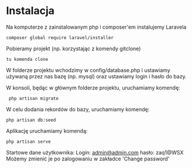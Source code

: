 # Instalacja

Na komputerze z zainstalowanym php i composer'em instalujemy Laravela
    
    composer global require laravel/installer

Pobieramy projekt (np. korzystając z komendy gitclone)

    tu komenda clone

W folderze projektu wchodzimy w config/database.php i ustawiamy używaną przez nas bazę (np. mysql) oraz ustawiamy login i hasło do bazy.

W konsoli, będąc w głównym folderze projektu, uruchamiamy komendę:

     php artisan migrate

W celu dodania rekordów do bazy, uruchamiamy komendę:

    php artisan db:seed


Aplikację uruchamiamy komendą:

    php artisan serve

Startowe dane użytkownika:
Login: admin@admin.com
hasło: zaq1@WSX
Możemy zmienić je po zalogowaniu w zakładce 'Change password'
